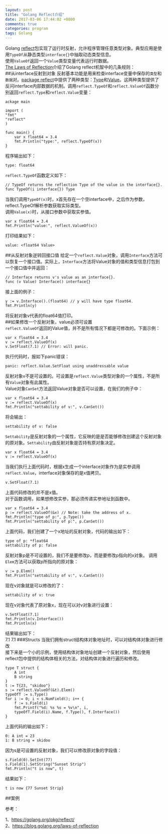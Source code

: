 ```yaml
---
layout: post
title: "Golang Reflect介绍"
date: 2017-03-06 17:44:02 +0800
comments: true
categories: program
tags: Golang
---
```

Golang [reflect](https://golang.org/pkg/reflect/)包实现了运行时反射，允许程序管理任意类型对象。典型应用是使用`TypeOf`从静态类型`interface{}`中抽取动态类型信息。  
使用`ValueOf`返回一个`Value`类型变量代表运行时数据。  
[The Laws of Reflection](https://golang.org/doc/articles/laws_of_reflection.html)介绍了Golang reflect机智中的几条规则：  
##从interface反射到对象
反射基本功能是用来检查interface变量中保存的`类型`和`数据`对。[package reflect](http://golang.org/pkg/reflect/)中提供了两种类型：[Type](http://golang.org/pkg/reflect/#Type)和[Value](http://golang.org/pkg/reflect/#Value)。这两种类型提供了反问interface内部数据的机制。调用`reflect.TypeOf`和`reflect.ValueOf`函数分别返回`reflect.Type`和`reflect.Value`变量：  

	ackage main

	import (
    "fmt"
    "reflect"
	)

	func main() {
    	var x float64 = 3.4
    	fmt.Println("type:", reflect.TypeOf(x))
	}
程序输出如下：  
	
	type: float64

`reflect.TypeOf`函数定义如下：  

	// TypeOf returns the reflection Type of the value in the interface{}.
	func TypeOf(i interface{}) Type

当我们调用`TypeOf(x)`时，x首先存在一个空interface中，之后作为参数，reflect.TypeOf解析参数获取实际类型。    
调用`Value(x)`时，从接口参数中获取实参值。  

	var x float64 = 3.4
	fmt.Println("value:", reflect.ValueOf(x))
打印结果如下：  
	
	value: <float64 Value>
	
##从反射对象逆转回接口值
给定一个`reflect.Value`对象，调用`Interface`方法可以恢复一个接口值。实际上，`Interface`方法将Value对象的值和类型信息打包到一个接口值中并返回：  
	
	// Interface returns v's value as an interface{}.
	func (v Value) Interface() interface{}

接上面的例子：   

	y := v.Interface().(float64) // y will have type float64.
	fmt.Println(y)
将反射对象v代表的float64值打印。  
##如果修改一个反射对象，value必须可设置  
`reflect.ValueOf`返回的Value值，并不是所有情况下都是可修改的。下面示例：  

	var x float64 = 3.4
	v := reflect.ValueOf(x)
	v.SetFloat(7.1) // Error: will panic.
执行代码时，报如下panic错误：  
	
	panic: reflect.Value.SetFloat using unaddressable value
反射对象v不是可设置的。可设置是`reflect.Value`类型对象的一个属性，不是所有`Value`对象有此属性。  
Value对象`CanSet`方法返回Value对象是否可以设置，在我们的例子中：  
	
	var x float64 = 3.4
	v := reflect.ValueOf(x)
	fmt.Println("settability of v:", v.CanSet())
将会输出：  
	
	settability of v: false

`Settability`是反射对象的一个属性，它反映的是是否能够修改创建这个反射对象的原对象。`Settability`由反射对象是否持有原对象决定。  
	
	var x float64 = 3.4
	v := reflect.ValueOf(x)
当我们执行上面代码时，根据x生成一个interface对象作为是实参调用`reflect.Value`，interface对象保存的是x值拷贝。  
	
	v.SetFloat(7.1)
上面代码修改的并不是x值。  
对于函数调用，如果想修改实参，那必须传递实参地址到函数中。  

	var x float64 = 3.4
	p := reflect.ValueOf(&x) // Note: take the address of x.
	fmt.Println("type of p:", p.Type())
	fmt.Println("settability of p:", p.CanSet())
上面代码，我们创建了一个x地址的反射对象，代码的输出如下：  
	
	type of p: *float64
	settability of p: false

反射对象p是不可设置的，我们不是要修改p，而是要修改p指向的x对象。  调用`Elem`方法可以获取p所指向的原对象：  

	v := p.Elem()
	fmt.Println("settability of v:", v.CanSet())
现在v对象就是可以修改的了：  
	
	settability of v: true
现在v对象代表了原对象x，现在可以对v对象进行设置：  
	
	v.SetFloat(7.1)
	fmt.Println(v.Interface())
	fmt.Println(x)
结果输出如下：  
	7.1
	7.1
###Structs
当我们拥有struct结构体对象地址时，可以对结构体对象进行修改  
接下来是一个小的示例，使用结构体对象地址创建一个反射对象，然后使用reflect包中提供的结构体相关的方法，对结构体对象进行遍历和修改。  

	type T struct {
   	 	A int
    	B string
	}
	t := T{23, "skidoo"}
	s := reflect.ValueOf(&t).Elem()
	typeOfT := s.Type()
	for i := 0; i < s.NumField(); i++ {
    	f := s.Field(i)
    	fmt.Printf("%d: %s %s = %v\n", i,
        typeOfT.Field(i).Name, f.Type(), f.Interface())
	}
上面代码的输出如下：  
	
	0: A int = 23
	1: B string = skidoo
因为s是可设置的反射对象，我们可以修改原对象的字段值：  
	
	s.Field(0).SetInt(77)
	s.Field(1).SetString("Sunset Strip")
	fmt.Println("t is now", t)

结果如下：  

	t is now {77 Sunset Strip}

##案例

参考：  

1、https://golang.org/pkg/reflect/     
2、https://blog.golang.org/laws-of-reflection



	




